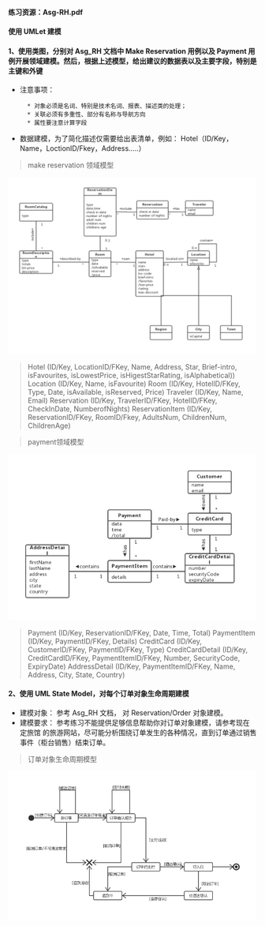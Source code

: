 #### 练习资源：Asg-RH.pdf
#### 使用 UMLet 建模
#### 1、使用类图，分别对 Asg_RH 文档中 Make Reservation 用例以及 Payment 用例开展领域建模。然后，根据上述模型，给出建议的数据表以及主要字段，特别是主键和外键
* 注意事项：

        * 对象必须是名词、特别是技术名词、报表、描述类的处理；
        * 关联必须有多重性、部分有名称与导航方向
        * 属性要注意计算字段
* 数据建模，为了简化描述仅需要给出表清单，例如：
        Hotel（ID/Key，Name，LoctionID/Fkey，Address…..）
> make reservation 领域模型	

![umel](/reservation.jpg)

> Hotel (ID/Key, LocationID/FKey, Name, Address, Star, Brief-intro, isFavourites, isLowestPrice, isHigestStarRating, isAlphabetical))
Location (ID/Key, Name, isFavourite)
Room (ID/Key, HotelID/FKey, Type, Date, isAvailable, isReserved, Price)
Traveler (ID/Key, Name, Email)
Reservation (ID/Key, TravelerID/FKey, HotelID/FKey, CheckInDate, NumberofNights)
ReservationItem (ID/Key, ReservationID/FKey, RoomID/Fkey, AdultsNum, ChildrenNum, ChildrenAge)

> payment领域模型

![umel](/payment.jpg)

> Payment (ID/Key, ReservationID/FKey, Date, Time, Total)
PaymentItem (ID/Key, PaymentID/FKey, Details)
CreditCard (ID/Key, CustomerID/FKey, PaymentID/FKey, Type)
CreditCardDetail (ID/Key, CreditCardID/FKey, PaymentItemID/FKey, Number, SecurityCode, ExpiryDate)
AddressDetail (ID/Key, PaymentItemID/FKey, Name, Address, City, State, Country)
		  
 #### 2、使用 UML State Model，对每个订单对象生命周期建模
* 建模对象： 参考 Asg_RH 文档， 对 Reservation/Order 对象建模。
* 建模要求： 参考练习不能提供足够信息帮助你对订单对象建模，请参考现在 定旅馆 的旅游网站，尽可能分析围绕订单发生的各种情况，直到订单通过销售事件（柜台销售）结束订单。
> 订单对象生命周期模型

![umel](/订单对象生命周期模型.jpg)

